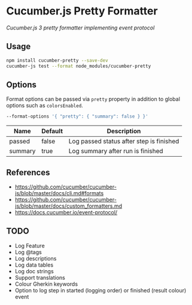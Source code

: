 # Cucumber.js Pretty Formatter

*Cucumber.js 3 pretty formatter implementing event protocol*

## Usage

```bash
npm install cucumber-pretty --save-dev
cucumber-js test --format node_modules/cucumber-pretty
```

## Options

Format options can be passed via `pretty` property in addition to global options such as `colorsEnabled`.

```bash
--format-options '{ "pretty": { "summary": false } }'
```

| Name | Default | Description |
| --- | --- | --- |
| passed | false | Log passed status after step is finished |
| summary | true | Log summary after run is finished |

## References

- https://github.com/cucumber/cucumber-js/blob/master/docs/cli.md#formats
- https://github.com/cucumber/cucumber-js/blob/master/docs/custom_formatters.md
- https://docs.cucumber.io/event-protocol/

## TODO

- Log Feature
- Log @tags
- Log descriptions
- Log data tables
- Log doc strings
- Support translations
- Colour Gherkin keywords
- Option to log step in started (logging order) or finished (result colour) event
